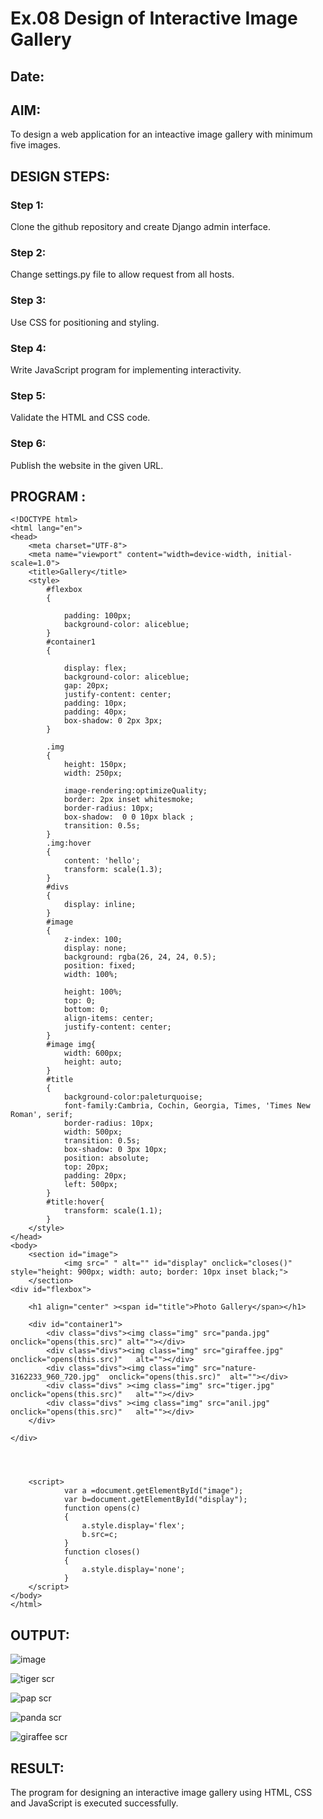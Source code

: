 # Ex.08 Design of Interactive Image Gallery
## Date:

## AIM:
To design a web application for an inteactive image gallery with minimum five images.

## DESIGN STEPS:

### Step 1:
Clone the github repository and create Django admin interface.

### Step 2:
Change settings.py file to allow request from all hosts.

### Step 3:
Use CSS for positioning and styling.

### Step 4:
Write JavaScript program for implementing interactivity.

### Step 5:
Validate the HTML and CSS code.

### Step 6:
Publish the website in the given URL.

## PROGRAM :
```
<!DOCTYPE html>
<html lang="en">
<head>
    <meta charset="UTF-8">
    <meta name="viewport" content="width=device-width, initial-scale=1.0">
    <title>Gallery</title>
    <style>
        #flexbox
        {
            
            padding: 100px;
            background-color: aliceblue;
        }
        #container1
        {
            
            display: flex;
            background-color: aliceblue;
            gap: 20px;
            justify-content: center;
            padding: 10px;
            padding: 40px;
            box-shadow: 0 2px 3px;
        }
        
        .img
        {
            height: 150px;
            width: 250px;
            
            image-rendering:optimizeQuality;    
            border: 2px inset whitesmoke;    
            border-radius: 10px;
            box-shadow:  0 0 10px black ;
            transition: 0.5s;
        }
        .img:hover
        {
            content: 'hello';
            transform: scale(1.3);
        }
        #divs
        {
            display: inline;
        }
        #image
        {
            z-index: 100;
            display: none;
            background: rgba(26, 24, 24, 0.5);
            position: fixed;
            width: 100%;
            
            height: 100%;
            top: 0;
            bottom: 0;
            align-items: center;
            justify-content: center;    
        }
        #image img{
            width: 600px;
            height: auto;
        }
        #title
        {
            background-color:paleturquoise;
            font-family:Cambria, Cochin, Georgia, Times, 'Times New Roman', serif;
            border-radius: 10px;
            width: 500px;
            transition: 0.5s;
            box-shadow: 0 3px 10px;
            position: absolute;
            top: 20px;
            padding: 20px;
            left: 500px;
        }
        #title:hover{
            transform: scale(1.1);
        }
    </style>
</head>
<body>
    <section id="image">
            <img src=" " alt="" id="display" onclick="closes()" style="height: 900px; width: auto; border: 10px inset black;">
    </section>
<div id="flexbox">

    <h1 align="center" ><span id="title">Photo Gallery</span></h1>

    <div id="container1">
        <div class="divs"><img class="img" src="panda.jpg" onclick="opens(this.src)" alt=""></div>
        <div class="divs"><img class="img" src="giraffee.jpg" onclick="opens(this.src)"   alt=""></div>
        <div class="divs"><img class="img" src="nature-3162233_960_720.jpg"  onclick="opens(this.src)"  alt=""></div>
        <div class="divs" ><img class="img" src="tiger.jpg" onclick="opens(this.src)"   alt=""></div>
        <div class="divs" ><img class="img" src="anil.jpg" onclick="opens(this.src)"   alt=""></div>
    </div>
    
</div>

    
    

    <script>
            var a =document.getElementById("image");
            var b=document.getElementById("display");
            function opens(c)
            {
                a.style.display='flex';
                b.src=c;
            }
            function closes()
            {
                a.style.display='none';
            }
    </script>
</body>
</html>
```

## OUTPUT:
![image](https://github.com/user-attachments/assets/cf982b67-e802-4d99-bc03-4bf523cddfc4)

![tiger scr](https://github.com/user-attachments/assets/f682df36-3cd8-45de-97e2-f41e0be545df)

![pap scr](https://github.com/user-attachments/assets/20639fa2-3a0b-49f0-b005-d418caf57d3d)

![panda scr](https://github.com/user-attachments/assets/1cf75fe0-f34d-4b7b-aa85-8bd9547b51ca)

![giraffee scr](https://github.com/user-attachments/assets/c97cfcdf-d70e-41b2-9cec-02a2a5e331ed)

## RESULT:
The program for designing an interactive image gallery using HTML, CSS and JavaScript is executed successfully.
